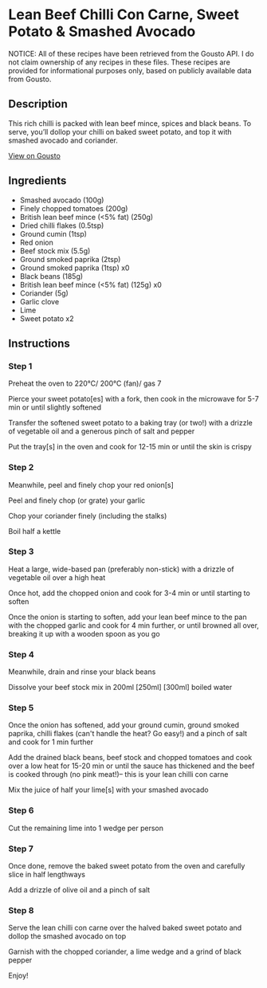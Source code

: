 # Lean Beef Chilli Con Carne, Sweet Potato & Smashed Avocado

NOTICE: All of these recipes have been retrieved from the Gousto API. I do not claim ownership of any recipes in these files. These recipes are provided for informational purposes only, based on publicly available data from Gousto.

## Description

This rich chilli is packed with lean beef mince, spices and black beans. To serve, you’ll dollop your chilli on baked sweet potato, and top it with smashed avocado and coriander. 

[View on Gousto](https://www.gousto.co.uk/recipes/cookbook/lean-beef-chilli-con-carne-sweet-potato-smashed-avocado)

## Ingredients

- Smashed avocado (100g)
- Finely chopped tomatoes (200g)
- British lean beef mince (<5% fat) (250g)
- Dried chilli flakes (0.5tsp)
- Ground cumin (1tsp)
- Red onion
- Beef stock mix (5.5g)
- Ground smoked paprika (2tsp)
- Ground smoked paprika (1tsp) x0
- Black beans (185g)
- British lean beef mince (<5% fat) (125g) x0
- Coriander (5g)
- Garlic clove
- Lime
- Sweet potato x2

## Instructions


### Step 1

Preheat the oven to 220°C/ 200°C (fan)/ gas 7

Pierce your sweet potato[es] with a fork, then cook in the microwave for 5-7 min or until slightly softened

Transfer the softened sweet potato to a baking tray (or two!) with a drizzle of vegetable oil and a generous pinch of salt and pepper

Put the tray[s] in the oven and cook for 12-15 min or until the skin is crispy


### Step 2

Meanwhile, peel and finely chop your red onion[s]

Peel and finely chop (or grate) your garlic

Chop your coriander finely (including the stalks)

Boil half a kettle


### Step 3

Heat a large, wide-based pan (preferably non-stick) with a drizzle of vegetable oil over a high heat

Once hot, add the chopped onion and cook for 3-4 min or until starting to soften

Once the onion is starting to soften, add your lean beef mince to the pan with the chopped garlic and cook for 4 min further, or until browned all over, breaking it up with a wooden spoon as you go


### Step 4

Meanwhile, drain and rinse your black beans

Dissolve your beef stock mix in 200ml <span class="text-purple">[250ml] </span><span class="text-danger">[300ml]</span> boiled water


### Step 5

Once the onion has softened, add your ground cumin, ground smoked paprika, chilli flakes (can't handle the heat? Go easy!) and a pinch of salt and cook for 1 min further

Add the drained black beans, beef stock and chopped tomatoes and cook over a low heat for 15-20 min or until the sauce has thickened and the beef is cooked through (no pink meat!)– this is your lean chilli con carne

Mix the juice of half your lime[s] with your smashed avocado


### Step 6

Cut the remaining lime into 1 wedge per person


### Step 7

Once done, remove the baked sweet potato from the oven and carefully slice in half lengthways

Add a drizzle of olive oil and a pinch of salt

### Step 8

Serve the lean chilli con carne over the halved baked sweet potato and dollop the smashed avocado on top

Garnish with the chopped coriander, a lime wedge and a grind of black pepper

Enjoy!

